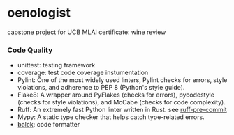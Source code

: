 # oenologist
capstone project for UCB MLAI certificate: wine review


### Code Quality
- unittest: testing framework
- coverage: test code coverage instumentation
- Pylint: One of the most widely used linters, Pylint checks for errors, style violations, and adherence to PEP 8 (Python's style guide).
- Flake8: A wrapper around PyFlakes (checks for errors), pycodestyle (checks for style violations), and McCabe (checks for code complexity).
- Ruff: An extremely fast Python linter written in Rust. see [ruff-pre-commit](https://github.com/astral-sh/ruff-pre-commit)
- Mypy: A static type checker that helps catch type-related errors.
- [balck](https://medium.com/@dineshsuthar03/mastering-python-code-quality-pep-8-pylint-and-black-69b71d945e7d): code formatter